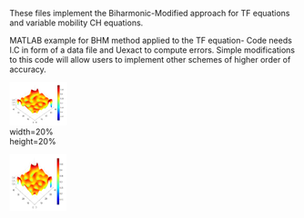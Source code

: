 These files implement the Biharmonic-Modified approach for
TF equations and variable mobility CH equations.

MATLAB example for BHM method applied to the TF equation-
Code needs I.C in form of a data file and Uexact to compute errors.
Simple modifications to this code will allow users to implement other schemes
of higher order of accuracy. 



<div style="width: 20%; height: 20%">
  
![Alt text](TF_Ref_pic.png) width=20% height=20%
  
</div>


<img src="TF_Ref_pic.png" width=100px height=100px>
